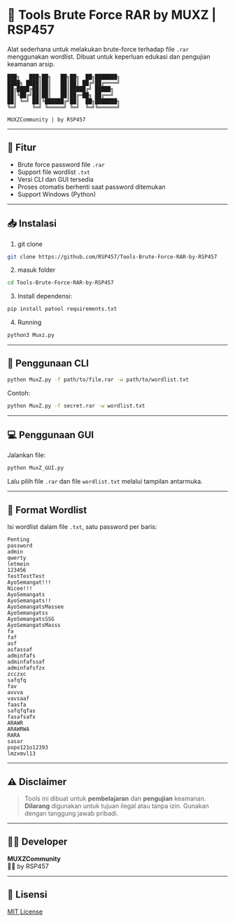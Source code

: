 # 🔐 Tools Brute Force RAR by MUXZ | RSP457

Alat sederhana untuk melakukan brute-force terhadap file `.rar` menggunakan wordlist. Dibuat untuk keperluan edukasi dan pengujian keamanan arsip.

```
███╗   ███╗██╗   ██╗██╗  ██╗███████╗
████╗ ████║██║   ██║██║ ██╔╝██╔════╝
██╔████╔██║██║   ██║█████╔╝ █████╗
██║╚██╔╝██║██║   ██║██╔═██╗ ██╔══╝
██║ ╚═╝ ██║╚██████╔╝██║  ██╗███████╗
╚═╝     ╚═╝ ╚═════╝ ╚═╝  ╚═╝╚══════╝

MUXZCommunity | by RSP457
```

---

## 🧰 Fitur

- Brute force password file `.rar`
- Support file wordlist `.txt`
- Versi CLI dan GUI tersedia
- Proses otomatis berhenti saat password ditemukan
- Support Windows (Python)

---

## 📥 Instalasi

1. git clone

```bash
git clone https://github.com/RSP457/Tools-Brute-Force-RAR-by-RSP457
```

2. masuk folder

```bash
cd Tools-Brute-Force-RAR-by-RSP457
```

3. Install dependensi:

```bash
pip install patool requirements.txt
```

4. Running

```bash
python3 Muxz.py
```

---

## 🚀 Penggunaan CLI

```bash
python MuxZ.py -f path/to/file.rar -w path/to/wordlist.txt
```

Contoh:

```bash
python MuxZ.py -f secret.rar -w wordlist.txt
```

---

## 💻 Penggunaan GUI

Jalankan file:

```bash
python MuxZ_GUI.py
```

Lalu pilih file `.rar` dan file `wordlist.txt` melalui tampilan antarmuka.

---

## 📝 Format Wordlist

Isi wordlist dalam file `.txt`, satu password per baris:

```
Penting
password
admin
qwerty
letmein
123456
TestTestTest
AyoSemangat!!!
Nicee!!!
AyoSemangats
AyoSemangats!!
AyoSemangatsMassee
AyoSemangatss
AyoSemangatsSSG
AyoSemangatsMasss
fa
faf
asf
asfassaf
adminfafs
adminfafssaf
adminfafsfzx
zcczxc
safqfq
fav
avvva
vavsaaf
faasfa
safqfqfas
fasafsafx
ARAWR
ARAWRWA
RARA
sasar
popo121o12393
lmzxmvl13

```

---

## ⚠️ Disclaimer

> Tools ini dibuat untuk **pembelajaran** dan **pengujian** keamanan. **Dilarang** digunakan untuk tujuan ilegal atau tanpa izin. Gunakan dengan tanggung jawab pribadi.

---

## 👨‍💻 Developer

**MUXZCommunity**  
🧑‍💻 by RSP457

---

## 📄 Lisensi

[MIT License](LICENSE)
